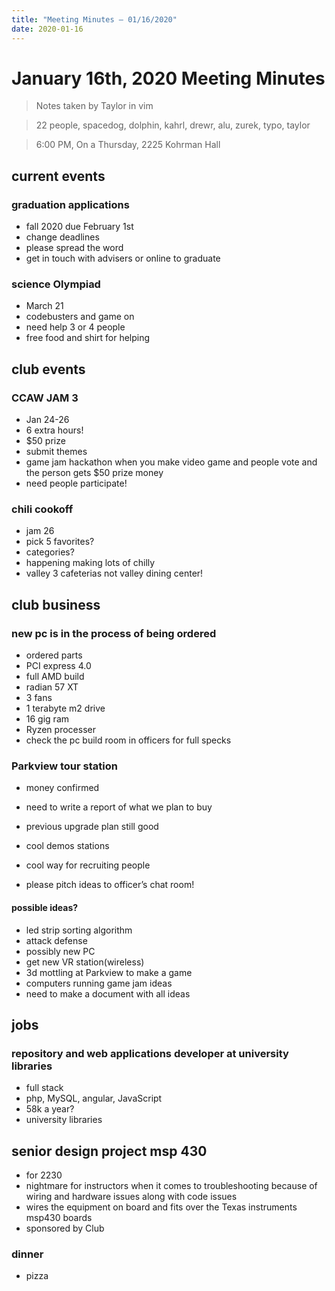 ```yaml
---
title: "Meeting Minutes – 01/16/2020"
date: 2020-01-16
---
```

# January 16th, 2020 Meeting Minutes
> Notes taken by Taylor in vim

> 22 people, spacedog, dolphin, kahrl, drewr, alu, zurek, typo, taylor

> 6:00 PM, On a Thursday, 2225 Kohrman Hall

## current events

### graduation applications
- fall 2020 due February 1st
- change deadlines
- please spread the word 
- get in touch with advisers or online to graduate

### science Olympiad
- March 21
- codebusters and game on
- need help 3 or 4 people
- free food and shirt for helping

## club events

### CCAW JAM 3
- Jan 24-26
- 6 extra hours!
- $50 prize
- submit themes
- game jam hackathon when you make video game and people vote and the person gets $50 prize money
- need people participate!

### chili cookoff
- jam 26
- pick 5 favorites?
- categories?
- happening making lots of chilly
- valley 3 cafeterias not valley dining center!

## club business

### new pc is in the process of being ordered
- ordered parts
- PCI express 4.0
- full AMD build
- radian 57 XT
- 3 fans
- 1 terabyte m2 drive
- 16 gig ram
- Ryzen processer
- check the pc build room in officers for full specks


### Parkview tour station
- money confirmed
- need to write a report of what we plan to buy
- previous upgrade plan still good
- cool demos stations

- cool way for recruiting people
- please pitch ideas to officer’s chat room!

####   possible ideas?
- led strip sorting algorithm
- attack defense
- possibly new PC 
- get new   VR station(wireless)
- 3d mottling at Parkview to make a game
- computers running game jam ideas
- need to make a document with all ideas

## jobs

### repository and web applications developer at university libraries
- full stack
- php, MySQL, angular, JavaScript
- 58k a year?
- university libraries

## senior design project msp 430
- for 2230
- nightmare for instructors when it comes to troubleshooting because of wiring and hardware issues along with code issues
- wires the equipment  on board and fits over the Texas instruments  msp430 boards 
- sponsored by Club

### dinner
- pizza

